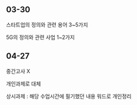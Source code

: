 ## 03-30



스타트업의 정의와 관련 용어 3~5가지



5G의 정의와 관련 사업 1~2가지





## 04-27

중간고사 X



개인과제로 대체



상시과제 : 해당 수업시간에 필기했던 내용 워드로 개인정리